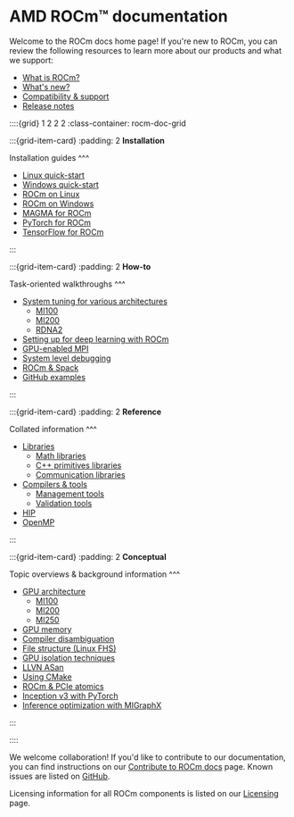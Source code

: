 # AMD ROCm™ documentation

Welcome to the ROCm docs home page! If you're new to ROCm, you can review the following
resources to learn more about our products and what we support:

* [What is ROCm?](./what-is-rocm.md)
* [What's new?](about/whats-new/whats-new)
* [Compatibility & support](./about/compatibility/index.md)
* [Release notes](./about/release-notes.md)

::::{grid} 1 2 2 2
:class-container: rocm-doc-grid

:::{grid-item-card}
:padding: 2
**Installation**

Installation guides
^^^

* [Linux quick-start](./install/linux/install-quick.md)
* [Windows quick-start](./install/windows/install-quick.md)
* [ROCm on Linux](./install/linux/install-quick.md)
* [ROCm on Windows](./install/windows/install-quick.md)
* [MAGMA for ROCm](./install/magma-install.md)
* [PyTorch for ROCm](./install/pytorch-install.md)
* [TensorFlow for ROCm](./install/tensorflow-install.md)

:::

:::{grid-item-card}
:padding: 2
**How-to**

Task-oriented walkthroughs
^^^

* [System tuning for various architectures](./how-to/tuning-guides.md)
  * [MI100](./how-to/tuning-guides/mi100.md)
  * [MI200](./how-to/tuning-guides/mi200.md)
  * [RDNA2](./how-to/tuning-guides/w6000-v620.md)
* [Setting up for deep learning with ROCm](./how-to/deep-learning-rocm.md)
* [GPU-enabled MPI](./how-to/gpu-enabled-mpi.md)
* [System level debugging](./how-to/system-debugging.md)
* [ROCm & Spack](./how-to/spack.md)
* [GitHub examples](https://github.com/amd/rocm-examples)

:::

:::{grid-item-card}
:padding: 2
**Reference**

Collated information
^^^

* [Libraries](./reference/libraries/index.md)
  * [Math libraries](./reference/libraries/gpu-libraries/math.md)
  * [C++ primitives libraries](./reference/libraries/gpu-libraries/c++primitives.md)
  * [Communication libraries](./reference/libraries/gpu-libraries/communication.md)
* [Compilers & tools](./reference/compilers-tools/index.md)
  * [Management tools](./reference/compilers-tools/management-tools.md)
  * [Validation tools](./reference/compilers-tools/validation-tools.md)
* [HIP](./reference/hip.md)
* [OpenMP](./reference/openmp/openmp.md)

:::

:::{grid-item-card}
:padding: 2
**Conceptual**

Topic overviews & background information
^^^

* [GPU architecture](./conceptual/gpu-arch.md)
  * [MI100](./conceptual/gpu-arch/mi100.md)
  * [MI200](./conceptual/gpu-arch/mi200-performance-counters.md)
  * [MI250](./conceptual/gpu-arch/mi250.md)
* [GPU memory](./conceptual/gpu-memory.md)
* [Compiler disambiguation](./conceptual/compiler-disambiguation.md)
* [File structure (Linux FHS)](./conceptual/file-reorg.md)
* [GPU isolation techniques](./conceptual/gpu-isolation.md)
* [LLVN ASan](./conceptual/using-gpu-sanitizer.md)
* [Using CMake](./conceptual/cmake-packages.rst)
* [ROCm & PCIe atomics](./conceptual/More-about-how-ROCm-uses-PCIe-Atomics.rst)
* [Inception v3 with PyTorch](./conceptual/ai-pytorch-inception.md)
* [Inference optimization with MIGraphX](./conceptual/ai-migraphx-optimization.md)

:::

::::

We welcome collaboration! If you'd like to contribute to our documentation, you can find instructions
on our [Contribute to ROCm docs](./contribute/index.md) page. Known issues are listed on
[GitHub](https://github.com/RadeonOpenCompute/ROCm/labels/Verified%20Issue).

Licensing information for all ROCm components is listed on our [Licensing](./about/license.md) page.
